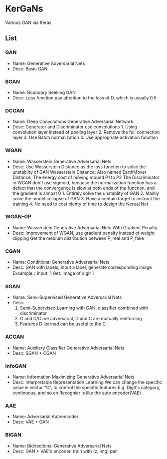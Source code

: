 # KerGaNs

Various GAN via Keras

## List

### GAN

- Name:
    Generative Adversarial Nets
- Desc:
    Basic GAN

### BGAN

- Name:
    Boundary Seeking GAN
- Desc:
    Loss function pay attention to the loss of D, which is usually 0.5

### DCGAN

- Name:
    Deep Convolutions Generative Adversarial Network
- Desc:
    Generator and Discriminator use convolutions
        1. Using convolution layer instead of pooling layer
        2. Remove the full connection layer
        3. Use Batch normalization
        4. Use appropriate activation function

### WGAN

- Name:
    Wasserstein Generative Adversarial Nets
- Desc:
    Use Wasserstein Distance as the loss function to solve the unstablity of GAN
    Wasserstein Distance: Also named EarthMover Distance, The energy cost of moving mound P1 to P2
    The Discriminator in WGAN don't use sigmoid, because the normalization function has a defect that 
    the convergence is slow at both ends of the function, and the gradient is almost 0
        1. Entirely solve the unstablity of GAN
        2. Mainly solve the model collapse of GAN
        3. Have a centain target to instruct the training
        4. No need to cost plenty of time to design the Nerual Net

### WGAN-GP

- Name:
    Wasserstein Generative Adversarial Nets With Gradient Penalty
- Desc:
    Improvement of WGAN, use gradient penalty instead of weight clipping
    Get the medium distribution between P_real and P_fake

### CGAN

- Name:
    Conditional Generative Adversarial Nets
- Desc:
    GAN with labels, Input a label, generate corresponding image
    Exsample：Input: 1      Get: Image of digit 1

### SGAN

- Name:
    Semi-Supervised Generative Adversarial Nets
- Desc:
    1. Semi-Supervised Learning with GAN, classifier combined with discriminator
    2. G and D/C are adversarial, D and C are mutually reinforcing
    3. Features D learned can be useful to the C

### ACGAN

- Name:
    Auxiliary Classifier Generative Adversarial Nets
- Desc:
    SGAN + CGAN

### InfoGAN

- Name:
    Information Maximizing Generative Adversarial Nets
- Desc:
    Interpretable Representation Learning
    We can change the specific value in vector "C", to control the specific features
    E.g. Digit's category, continuous, and so on
    Recognier is like the auto encoder(VAE)

### AAE

- Name:
    Adversarial Autoencoder
- Desc:
    VAE + GAN

### BIGAN

- Name:
    Bidirectional Generative Adversarial Nets
- Desc:
    GAN + VAE's encoder, train with (z, img) pair
